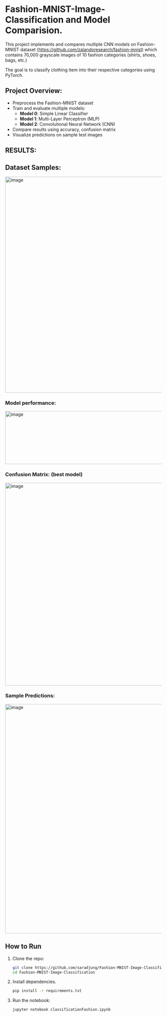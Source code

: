 # Fashion-MNIST-Image-Classification and Model Comparision.

This project implements and compares multiple CNN models on Fashion-MNIST dataset (https://github.com/zalandoresearch/fashion-mnist) which contains 70,000 grayscale images of 10 fashion categories (shirts, shoes, bags, etc.)

The goal is to classify clothing item into their respective categories using PyTorch.

## Project Overview:
- Preprocess the Fashion-MNIST dataset  
- Train and evaluate multiple models:
  - **Model 0**: Simple Linear Classifier  
  - **Model 1**: Multi-Layer Perceptron (MLP)  
  - **Model 2**: Convolutional Neural Network (CNN)  
- Compare results using accuracy, confusion matrix  
- Visualize predictions on sample test images


## RESULTS:

## Dataset Samples:
<img width="860" height="692" alt="image" src="https://github.com/user-attachments/assets/6579153e-7024-4835-99de-9d22de8a946f" />


### Model performance:
<img width="677" height="170" alt="image" src="https://github.com/user-attachments/assets/e4b258a2-963a-46a8-8504-acd8282afbcb" />


### Confusion Matrix: (best model)
<img width="662" height="650" alt="image" src="https://github.com/user-attachments/assets/d63f2593-22ec-4684-a110-d7a17ae57319" />

### Sample Predictions:
<img width="907" height="735" alt="image" src="https://github.com/user-attachments/assets/0c856000-5bab-4436-b90d-a6b63597d794" />


##  How to Run
1. Clone the repo:
   ```bash
   git clone https://github.com/saradjung/Fashion-MNIST-Image-Classification.git
   cd Fashion-MNIST-Image-Classification
2. Install dependencies.
   ```bash
   pip install -r requirements.txt

3. Run the notebook:
   ```bash
   jupyter notebook classificationFashion.ipynb

